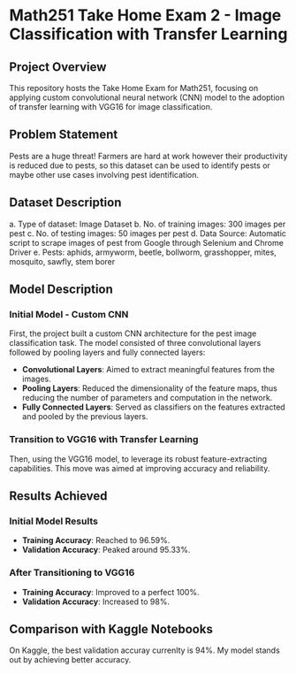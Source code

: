 # Math251 Take Home Exam 2 - Image Classification with Transfer Learning

## Project Overview
This repository hosts the Take Home Exam for Math251, focusing on applying custom convolutional neural network (CNN) model to the adoption of transfer learning with VGG16 for image classification.

## Problem Statement
Pests are a huge threat! Farmers are hard at work however their productivity is reduced due to pests, so this dataset can be used to identify pests or maybe other use cases involving pest identification. 

## Dataset Description
a. Type of dataset: Image Dataset
b. No. of training images: 300 images per pest
c. No. of testing images: 50 images per pest
d. Data Source: Automatic script to scrape images of pest from Google through Selenium and Chrome Driver
e. Pests: aphids, armyworm, beetle, bollworm, grasshopper, mites, mosquito, sawfly, stem borer

## Model Description

### Initial Model - Custom CNN
First, the project built a custom CNN architecture for the pest image classification task. The model consisted of three convolutional layers followed by pooling layers and fully connected layers:
- **Convolutional Layers**: Aimed to extract meaningful features from the images.
- **Pooling Layers**: Reduced the dimensionality of the feature maps, thus reducing the number of parameters and computation in the network.
- **Fully Connected Layers**: Served as classifiers on the features extracted and pooled by the previous layers.

### Transition to VGG16 with Transfer Learning
Then, using the VGG16 model, to leverage its robust feature-extracting capabilities. This move was aimed at improving accuracy and reliability.

## Results Achieved

### Initial Model Results
- **Training Accuracy**: Reached to 96.59%.
- **Validation Accuracy**: Peaked around 95.33%.

### After Transitioning to VGG16
- **Training Accuracy**: Improved to a perfect 100%.
- **Validation Accuracy**: Increased to 98%.

## Comparison with Kaggle Notebooks
On Kaggle, the best validation accuray currenlty is 94%. My model stands out by achieving better accuracy. 
